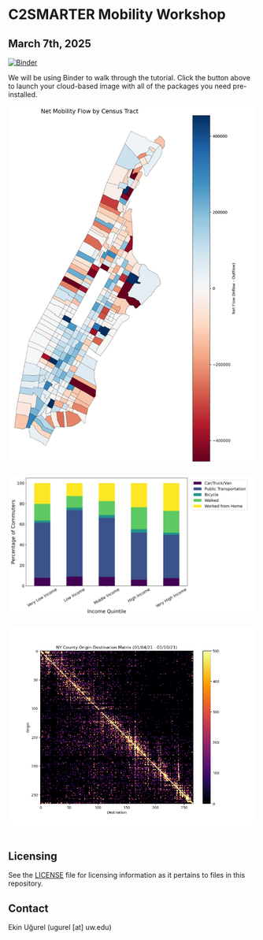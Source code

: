 # C2SMARTER Mobility Workshop
## March 7th, 2025

[![Binder](https://mybinder.org/badge_logo.svg)](https://mybinder.org/v2/gh/ekinugurel/C2SMARTER_Mobility_Workshop/HEAD?urlpath=%2Fdoc%2Ftree%2FMobilityWorkshop.ipynb)

We will be using Binder to walk through the tutorial. Click the button above to launch your cloud-based image with all of the packages you need pre-installed.

<div align='center'>
<img style="width: auto; height: auto;" src="img/net_flow_map.png"></img>
</div>
<br />

<div align='center'>
<img style="width: auto; height: auto;" src="img/transportation_by_income.png"></img>
</div>
<br />

<div align='center'>
<img style="width: auto; height: auto;" src="img/NY_OD_Matrix.png"></img>
</div>
<br />

## Licensing
See the [LICENSE](LICENSE) file for licensing information as it pertains to files in this repository.

## Contact
Ekin Uğurel (ugurel [at] uw.edu)
